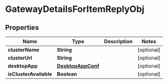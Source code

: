 

# GatewayDetailsForItemReplyObj


## Properties

| Name | Type | Description | Notes |
|------------ | ------------- | ------------- | -------------|
|**clusterName** | **String** |  |  [optional] |
|**clusterUrl** | **String** |  |  [optional] |
|**desktopApp** | [**DesktopAppConf**](DesktopAppConf.md) |  |  [optional] |
|**isClusterAvailable** | **Boolean** |  |  [optional] |



